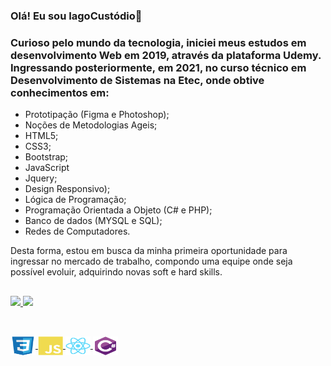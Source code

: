 ### Olá! Eu sou IagoCustódio👋

### Curioso pelo mundo da tecnologia, iniciei meus estudos em desenvolvimento Web em 2019, através da plataforma Udemy. Ingressando posteriormente, em 2021, no curso técnico em Desenvolvimento de Sistemas na Etec, onde obtive conhecimentos em:

- Prototipação (Figma e Photoshop);
- Noções de Metodologias Ageis;
- HTML5;
- CSS3;
- Bootstrap;
- JavaScript
- Jquery;
- Design Responsivo);
- Lógica de Programação;
- Programação Orientada a Objeto (C# e PHP);
- Banco de dados (MYSQL e SQL);
- Redes de Computadores.

Desta forma, estou em busca da minha primeira oportunidade para ingressar no mercado de trabalho, compondo uma equipe onde seja possível evoluir, adquirindo novas soft e hard skills.
 
##
 
<div>
  <a href="https://github.com/IagoCustodio">
  <img height="120em" src="https://github-readme-stats.vercel.app/api?username=IagoCustodio&show_icons=true&theme=dark&include_all_commits=true&count_private=true"/>
  <img height="120em" src="https://github-readme-stats.vercel.app/api/top-langs/?username=IagoCustodio&layout=compact&langs_count=7&theme=dark"/>
</div>
  
##
  
<div style="display: inline_block"><br>
  <img align="center" alt="Rafa-CSS" height="30" width="40" src="https://raw.githubusercontent.com/devicons/devicon/master/icons/css3/css3-original.svg">
  <img align="center" alt="Rafa-Js" height="30" width="40" src="https://raw.githubusercontent.com/devicons/devicon/master/icons/javascript/javascript-plain.svg">
  <img align="center" alt="Rafa-React" height="30" width="40" src="https://raw.githubusercontent.com/devicons/devicon/master/icons/react/react-original.svg">
  <img align="center" alt="Rafa-Csharp" height="30" width="40" src="https://raw.githubusercontent.com/devicons/devicon/master/icons/csharp/csharp-original.svg">
</div>
 
##  
      
 

